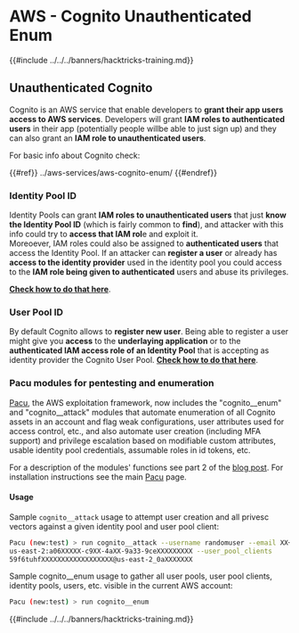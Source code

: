 # AWS - Cognito Unauthenticated Enum

{{#include ../../../banners/hacktricks-training.md}}

## Unauthenticated Cognito

Cognito is an AWS service that enable developers to **grant their app users access to AWS services**. Developers will grant **IAM roles to authenticated users** in their app (potentially people willbe able to just sign up) and they can also grant an **IAM role to unauthenticated users**.

For basic info about Cognito check:

{{#ref}}
../aws-services/aws-cognito-enum/
{{#endref}}

### Identity Pool ID

Identity Pools can grant **IAM roles to unauthenticated users** that just **know the Identity Pool ID** (which is fairly common to **find**), and attacker with this info could try to **access that IAM rol**e and exploit it.\
Moreoever, IAM roles could also be assigned to **authenticated users** that access the Identity Pool. If an attacker can **register a user** or already has **access to the identity provider** used in the identity pool you could access to the **IAM role being given to authenticated** users and abuse its privileges.

[**Check how to do that here**](../aws-services/aws-cognito-enum/cognito-identity-pools.md).

### User Pool ID

By default Cognito allows to **register new user**. Being able to register a user might give you **access** to the **underlaying application** or to the **authenticated IAM access role of an Identity Pool** that is accepting as identity provider the Cognito User Pool. [**Check how to do that here**](../aws-services/aws-cognito-enum/cognito-user-pools.md#registration).

### Pacu modules for pentesting and enumeration

[Pacu](https://github.com/RhinoSecurityLabs/pacu), the AWS exploitation framework, now includes the "cognito\_\_enum" and "cognito\_\_attack" modules that automate enumeration of all Cognito assets in an account and flag weak configurations, user attributes used for access control, etc., and also automate user creation (including MFA support) and privilege escalation based on modifiable custom attributes, usable identity pool credentials, assumable roles in id tokens, etc.

For a description of the modules' functions see part 2 of the [blog post](https://rhinosecuritylabs.com/aws/attacking-aws-cognito-with-pacu-p2). For installation instructions see the main [Pacu](https://github.com/RhinoSecurityLabs/pacu) page.

#### Usage

Sample `cognito__attack` usage to attempt user creation and all privesc vectors against a given identity pool and user pool client:

```bash
Pacu (new:test) > run cognito__attack --username randomuser --email XX+sdfs2@gmail.com --identity_pools
us-east-2:a06XXXXX-c9XX-4aXX-9a33-9ceXXXXXXXXX --user_pool_clients
59f6tuhfXXXXXXXXXXXXXXXXXX@us-east-2_0aXXXXXXX
```

Sample cognito\_\_enum usage to gather all user pools, user pool clients, identity pools, users, etc. visible in the current AWS account:

```bash
Pacu (new:test) > run cognito__enum
```

{{#include ../../../banners/hacktricks-training.md}}





